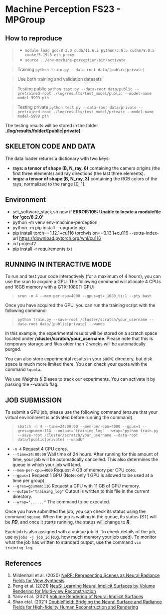 # Machine Perception FS23 - MPGroup

## How to reproduce

> * `module load gcc/8.2.0 cuda/11.6.2 python/3.8.5 cudnn/8.0.5 cmake/3.19.8 eth_proxy`
> * `source ../env-machine-perception/bin/activate`

> Training `python train.py --data-root data/[public|private]`

> Use both training and validation datasets

> Testing public `python test.py --data-root data/public --pretrained-root ./log/results/test_model/public --model-name model-5999.pth`

> Testing private `python test.py --data-root data/private --pretrained-root ./log/results/test_model/private --model-name model-5999.pth`

The testing results will be stored in the folder **./log/results/folder/[public|private]**.

## SKELETON CODE AND DATA

The data loader returns a dictionary with two keys:

- **rays: a tensor of shape (B, N_ray, 6)** containing the camera origins (the first three elements) and ray directions (the last three elements).
- **imgs: a tensor of shape (B, N_ray, 3)** containing the RGB colors of the rays, normalized to the range [0, 1].

## Environment

- set_software_stack.sh new if **ERROR:105: Unable to locate a modulefile for 'gcc/8.2.0'**
- python -m venv env-machine-perception
- python -m pip install --upgrade pip
- pip install torch==1.12.1+cu116 torchvision==0.13.1+cu116 --extra-index-url https://download.pytorch.org/whl/cu116
- cd project2
- pip install -r requirements.txt

## RUNNING IN INTERACTIVE MODE

To run and test your code interactively (for a maximum of 4 hours), you can use the srun to acquire a GPU. The following command will allocate 4 CPUs and 16GB memory with a GTX-1080Ti GPU:

> `srun -n 4 --mem-per-cpu=4000 --gpus=gtx_1080_ti:1 --pty bash`

Once you have acquired the GPU, you can run the training script with the following command:

> `python train.py --save-root /cluster/scratch/your_username --data-root data/[public|private] --wandb`

In this example, the experimental results will be stored on a scratch space located under **/cluster/scratch/your_username**. Please note that this is temporary storage and files older than 2 weeks will be automatically purged.

You can also store experimental results in your `$HOME` directory, but disk space is much more limited there. You can check your quota with the command `lquota`.

We use Weights & Biases to track our experiments. You can activate it by passing the --wandb flag.

## JOB SUBMISSION

To submit a GPU job, please use the following command (ensure that your virtual environment is activated before running the command).

> `sbatch -n 4 --time=24:00:00 --mem-per-cpu=4000 --gpus=1 --gres=gpumem:11G --output="training_log" --wrap="python train.py --save-root /cluster/scratch/your_username --data-root data/[public|private] --wandb"`

* `-n 4` Request 4 CPU cores.
* `--time=24:00:00` Wall time of 24 hours. After running for this amount of time, your job will be automatically cancelled.
This also determines the queue in which your job will land.
* `--mem-per-cpu=4000` Request 4 GB of memory per CPU core.
* `--gpus=1` Request 1 GPU (Note: only 1 GPU is allowed to be used at a time per group).
* `--gres=gpumem:11G` Request a GPU with 11 GB of GPU memory.
* `--output="training_log"` Output is written to this file in the current directory.
* `--wrap="......"` The command to be executed.

Once you have submitted the job, you can check its status using the command `squeue`. When the job is waiting in the queue, its status (ST) will be ***PD***, and once it starts running, the status will change to ***R***.

Each job is also assigned with a unique job id. To check details of the job, use `myjobs -j job_id` (e.g. how much memory your job used). To monitor what the job has written to standard output, use the command `vim training_log`.

## References

1. Mildenhall et al. (2020) [NeRF: Representing Scenes as Neural Radiance Fields for View Synthesis](https://github.com/bmild/nerf)
2. Peng et al. (2021) [NeuS: Learning Neural Implicit Surfaces by Volume Rendering for Multi-view Reconstruction](https://github.com/Totoro97/NeuS)
3. Yariv et al. (2021) [Volume Rendering of Neural Implicit Surfaces]()
4. Shao etal. (2021) [DoubleField: Bridging the Neural Surface and Radiance Fields for High-fidelity Human Reconstruction and Rendering]()